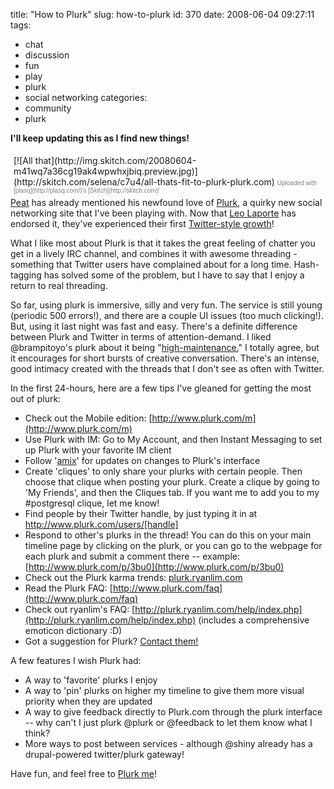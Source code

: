 title: "How to Plurk"
slug: how-to-plurk
id: 370
date: 2008-06-04 09:27:11
tags: 
- chat
- discussion
- fun
- play
- plurk
- social networking
categories: 
- community
- plurk

**I'll keep updating this as I find new things!**

<div class="thumbnail" style="float: right; padding: 5px;">[![All that](http://img.skitch.com/20080604-m41wq7a36cg19ak4wpwhxjbiq.preview.jpg)](http://skitch.com/selena/c7u4/all-thats-fit-to-plurk-plurk.com)
<span style="font-family: Lucida Grande, Trebuchet, sans-serif, Helvetica, Arial; font-size: 10px; color: #808080">Uploaded with [plasq](http://plasq.com/)'s [Skitch](http://skitch.com)!</span></div>

[Peat](http://peat.org/2008/06/04/hooray-for-plurk/) has already mentioned his newfound love of [Plurk](http://www.plurk.com/), a quirky new social networking site that I've been playing with.  Now that [Leo Laporte](http://twitter.com/leolaporte/statuses/824651658) has endorsed it, they've experienced their first [Twitter-style growth](http://blog.plurk.com/2008/06/02/slow-sunday-not/)!

What I like most about Plurk is that it takes the great feeling of chatter you get in a lively IRC channel, and combines it with awesome threading - something that Twitter users have complained about for a long time.  Hash-tagging has solved some of the problem, but I have to say that I enjoy a return to real threading.  

So far, using plurk is immersive, silly and very fun. The service is still young (periodic 500 errors!), and there are a couple UI issues (too much clicking!). But, using it last night was fast and easy. There's a definite difference between Plurk and Twitter in terms of attention-demand. I liked @brampitoyo's plurk about it being "[high-maintenance.](http://www.plurk.com/p/3dz8)"  I totally agree, but it encourages for short bursts of creative conversation. There's an intense, good intimacy created with the threads that I don't see as often with Twitter.

In the first 24-hours, here are a few tips I've gleaned for getting the most out of plurk: 

*   Check out the Mobile edition: [http://www.plurk.com/m](http://www.plurk.com/m)
*   Use Plurk with IM: Go to My Account, and then Instant Messaging to set up Plurk with your favorite IM client
*   Follow '[amix](http://www.plurk.com/user/amix)' for updates on changes to Plurk's interface
*   Create 'cliques' to only share your plurks with certain people.  Then choose that clique when posting your plurk. Create a clique by going to 'My Friends', and then the Cliques tab.  If you want me to add you to my #postgresql clique, let me know!
*   Find people by their Twitter handle, by just typing it in at http://www.plurk.com/users/[handle]
*   Respond to other's plurks in the thread!  You can do this on your main timeline page by clicking on the plurk, or you can go to the webpage for each plurk and submit a comment there -- example: [http://www.plurk.com/p/3bu0](http://www.plurk.com/p/3bu0)
*   Check out the Plurk karma trends: [plurk.ryanlim.com](http://plurk.ryanlim.com/)
*   Read the Plurk FAQ: [http://www.plurk.com/faq](http://www.plurk.com/faq)
*   Check out ryanlim's FAQ: [http://plurk.ryanlim.com/help/index.php](http://plurk.ryanlim.com/help/index.php) (includes a comprehensive emoticon dictionary :D)
*   Got a suggestion for Plurk? [Contact them!](http://www.plurk.com/contact)

A few features I wish Plurk had: 

*   A way to 'favorite' plurks I enjoy
*   A way to 'pin' plurks on higher my timeline to give them more visual priority when they are updated
*   A way to give feedback directly to Plurk.com through the plurk interface -- why can't I just plurk @plurk or @feedback to let them know what I think?
*   More ways to post between services - although @shiny already has a drupal-powered twitter/plurk gateway!

Have fun, and feel free to [Plurk me](http://plurk.com/redeemByURL?from_uid=24066&check=-918063249&s=1)!

</ul>
